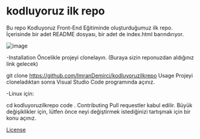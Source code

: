 # kodluyoruz ilk repo
Bu repo Kodluyoruz Front-End Eğitiminde oluşturduğumuz ilk repo. İçerisinde bir adet README dosyası, bir adet de index.html barındırıyor.

![image](https://user-images.githubusercontent.com/101345331/157741161-cc5ce533-b4fe-4d4b-82b3-ecb1bb5e9aab.png)

-Installation
Öncelikle projeyi clonelayın. (Buraya sizin reponuzdan aldığınız link gelecek)

git clone https://github.com/ImranDemirci/kodluyoruzilkrepo
Usage
Projeyi cloneladıktan sonra Visual Studio Code programında açınız.

-Linux için:

cd kodluyoruzilkrepo
code .
Contributing
Pull requestler kabul edilir. Büyük değişiklikler için, lütfen önce neyi değiştirmek istediğinizi tartışmak için bir konu açınız.

[License](MIT)
